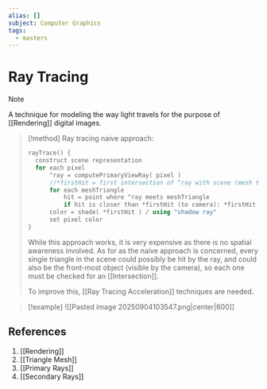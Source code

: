 ```yaml
---
alias: []
subject: Computer Graphics
tags:
  - masters
---
```

# Ray Tracing

>[!note]
> A technique for modeling the way light travels for the purpose of [[Rendering]] digital images.

>[!method] 
> Ray tracing naive approach:
> 
> ```cpp
> rayTrace() {
> 	construct scene representation
> 	for each pixel
> 		^ray = computePrimaryViewRay( pixel )
> 		//*firstHit = first intersection of ^ray with scene (mesh triangles)
> 		for each meshTriangle
> 			hit = point where ^ray meets meshTriangle
> 			if hit is closer than *firstHit (to camera): *firstHit = hit
> 		color = shade( *firstHit ) / using "shadow ray"
> 		set pixel color
> }
> ```
> 
> While this approach works, it is very expensive as there is no spatial awareness involved. As for as the naive approach is concerned, every single triangle in the scene could possibly be hit by the ray, and could also be the front-most object (visible by the camera), so each one must be checked for an [[Intersection]].
> 
> To improve this, [[Ray Tracing Acceleration]] techniques are needed.

> [!example]
> ![[Pasted image 20250904103547.png|center|600]]

## References
1. [[Rendering]]
2. [[Triangle Mesh]]
3. [[Primary Rays]]
4. [[Secondary Rays]]
